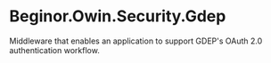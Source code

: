 # Beginor.Owin.Security.Gdep

Middleware that enables an application to support GDEP's OAuth 2.0 authentication workflow.
